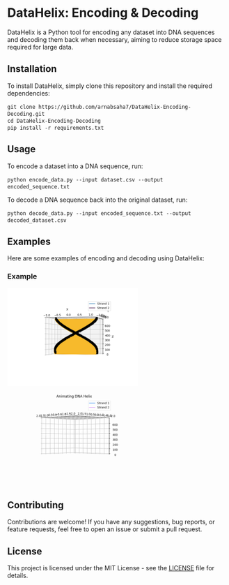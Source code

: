 # DataHelix: Encoding & Decoding

DataHelix is a Python tool for encoding any dataset into DNA sequences and decoding them back when necessary, aiming to reduce storage space required for large data.

## Installation

To install DataHelix, simply clone this repository and install the required dependencies:

```
git clone https://github.com/arnabsaha7/DataHelix-Encoding-Decoding.git
cd DataHelix-Encoding-Decoding
pip install -r requirements.txt
```

## Usage

To encode a dataset into a DNA sequence, run:

```
python encode_data.py --input dataset.csv --output encoded_sequence.txt
```

To decode a DNA sequence back into the original dataset, run:

```
python decode_data.py --input encoded_sequence.txt --output decoded_dataset.csv
```

## Examples

Here are some examples of encoding and decoding using DataHelix:

### Example
<div style="display: inline-block;">
    <img src="output/Figure_2.png" alt="Output PNG" width="300"/>
</div>
<div style="display: inline-block;">
    <img src="output/dna_animation.gif" alt="DNA Animation" width="300"/>
</div>

## Contributing

Contributions are welcome! If you have any suggestions, bug reports, or feature requests, feel free to open an issue or submit a pull request.

## License

This project is licensed under the MIT License - see the [LICENSE](LICENSE) file for details.

